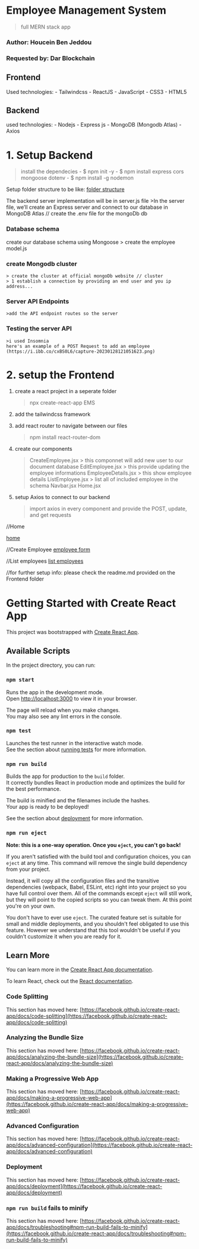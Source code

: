 
# Employee Management System
>  full MERN stack app
### Author: Houcein Ben Jeddou
### Requested by: Dar Blockchain


## Frontend
Used technologies:
    - Tailwindcss
    - ReactJS
    - JavaScript
    - CSS3
    - HTML5
## Backend
used technologies:
    - Nodejs
    - Express js
    - MongoDB (Mongodb Atlas)
    - Axios


# 1. Setup Backend 

> install the dependecies
    - $ npm init -y
    - $ npm install express cors mongoose dotenv
    - $ npm install -g nodemon
    
Setup folder structure to be like:
[folder structure](https://i.ibb.co/gW3H6TP/capture-20230128115545935.png)

The backend server implementation will be in server.js file
    >In the server file, we’ll create an Express server and connect to our database in MongoDB Atlas
// create the .env file for the mongoDb db

### Database schema

create our database schema using Mongoose
    > create the employee model.js

### create Mongodb cluster
    > create the cluster at official mongoDb website // cluster 
    > 1 establish a connection by providing an end user and you ip address...


### Server API Endpoints
    >add the API endpoint routes so the server
### Testing the server API
    >i used Insomnia 
    here's an example of a POST Request to add an employee
    (https://i.ibb.co/cxBS0L6/capture-20230128121051623.png)
    


# 2. setup the Frontend

1. create a react project in a seperate folder
    > npx create-react-app EMS

2. add the tailwindcss framework

3. add react router to navigate between our files
    > npm install react-router-dom


4. create our components
    > CreateEmployee.jsx
        > this componnet will add new user to our document database
    > EditEmployee.jsx
        > this provide updating the employee informations
    > EmployeeDetails.jsx
        > this show employee details
    > ListEmployee.jsx
        > list all of included employee in the schema
    > Navbar.jsx
    > Home.jsx

5. setup Axios to connect to our backend
    > import axios in every component and provide the POST, update, and get requests 

//Home

[home](https://i.ibb.co/DppbhML/capture-20230128122439471.png)

//Create Employee
[employee form](https://i.ibb.co/6FPXFWC/capture-20230128122600201.png)

//List employees
[list employees](https://i.ibb.co/7XdMXnV/capture-20230128122629781.png)

//for further setup info: please check the readme.md provided on the Frontend folder








# Getting Started with Create React App

This project was bootstrapped with [Create React App](https://github.com/facebook/create-react-app).

## Available Scripts

In the project directory, you can run:

### `npm start`

Runs the app in the development mode.\
Open [http://localhost:3000](http://localhost:3000) to view it in your browser.

The page will reload when you make changes.\
You may also see any lint errors in the console.

### `npm test`

Launches the test runner in the interactive watch mode.\
See the section about [running tests](https://facebook.github.io/create-react-app/docs/running-tests) for more information.

### `npm run build`

Builds the app for production to the `build` folder.\
It correctly bundles React in production mode and optimizes the build for the best performance.

The build is minified and the filenames include the hashes.\
Your app is ready to be deployed!

See the section about [deployment](https://facebook.github.io/create-react-app/docs/deployment) for more information.

### `npm run eject`

**Note: this is a one-way operation. Once you `eject`, you can't go back!**

If you aren't satisfied with the build tool and configuration choices, you can `eject` at any time. This command will remove the single build dependency from your project.

Instead, it will copy all the configuration files and the transitive dependencies (webpack, Babel, ESLint, etc) right into your project so you have full control over them. All of the commands except `eject` will still work, but they will point to the copied scripts so you can tweak them. At this point you're on your own.

You don't have to ever use `eject`. The curated feature set is suitable for small and middle deployments, and you shouldn't feel obligated to use this feature. However we understand that this tool wouldn't be useful if you couldn't customize it when you are ready for it.

## Learn More

You can learn more in the [Create React App documentation](https://facebook.github.io/create-react-app/docs/getting-started).

To learn React, check out the [React documentation](https://reactjs.org/).

### Code Splitting

This section has moved here: [https://facebook.github.io/create-react-app/docs/code-splitting](https://facebook.github.io/create-react-app/docs/code-splitting)

### Analyzing the Bundle Size

This section has moved here: [https://facebook.github.io/create-react-app/docs/analyzing-the-bundle-size](https://facebook.github.io/create-react-app/docs/analyzing-the-bundle-size)

### Making a Progressive Web App

This section has moved here: [https://facebook.github.io/create-react-app/docs/making-a-progressive-web-app](https://facebook.github.io/create-react-app/docs/making-a-progressive-web-app)

### Advanced Configuration

This section has moved here: [https://facebook.github.io/create-react-app/docs/advanced-configuration](https://facebook.github.io/create-react-app/docs/advanced-configuration)

### Deployment

This section has moved here: [https://facebook.github.io/create-react-app/docs/deployment](https://facebook.github.io/create-react-app/docs/deployment)

### `npm run build` fails to minify

This section has moved here: [https://facebook.github.io/create-react-app/docs/troubleshooting#npm-run-build-fails-to-minify](https://facebook.github.io/create-react-app/docs/troubleshooting#npm-run-build-fails-to-minify)
